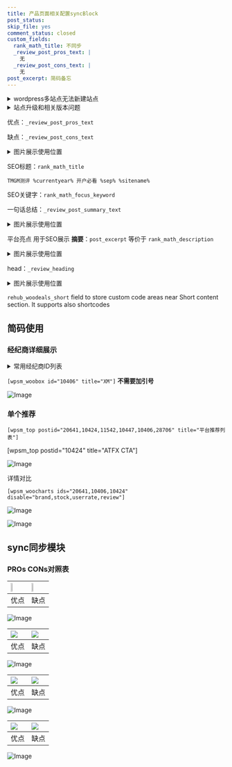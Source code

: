 ```yaml
---
title: 产品页面相关配置syncBlock
post_status: 
skip_file: yes
comment_status: closed
custom_fields:
  rank_math_title: 不同步
  _review_post_pros_text: |
    无
  _review_post_cons_text: |
    无
post_excerpt: 简码备忘
---
```

<details><summary>wordpress多站点无法新建站点</summary>

<li>和报错需要清理cookies一样的原因</li>
<li>wp-config.php里面<code>define( 'SUBDOMAIN_INSTALL', false );//子域名安装</code></li>
<li>新建子站点是用<code>define( 'SUBDOMAIN_INSTALL', true);//子域名安装</code> 完成以后，改成<code>false</code></li>
</details>

<details><summary>站点升级和相关版本问题</summary>

<p>wordpress：5.9.9
woocommerce：7.5.1
出现问题的地方：主题选项里面>><strong>Product layout >>compact style</strong></p>
<p>如何出现没有用过的字段 导致无法保存。先导出配置 然后进行修改，后面再次恢复即可。</p>
<p>出现部分字段无法显示时，需要返回默认布局后，对产品进行保存就好了。</p>
<p></p>
</details>

优点：`_review_post_pros_text`

缺点：`_review_post_cons_text`

<details><summary>图片展示使用位置</summary>

<img src="https://prod-files-secure.s3.us-west-2.amazonaws.com/39ed1227-6d7d-4570-be36-9ccd4a2c4241/f51d3d83-55d4-4bdf-9604-f37ec77ab556/Untitled.png?X-Amz-Algorithm=AWS4-HMAC-SHA256&X-Amz-Content-Sha256=UNSIGNED-PAYLOAD&X-Amz-Credential=ASIAZI2LB4665SVXF4GE%2F20250928%2Fus-west-2%2Fs3%2Faws4_request&X-Amz-Date=20250928T225516Z&X-Amz-Expires=3600&X-Amz-Security-Token=IQoJb3JpZ2luX2VjED4aCXVzLXdlc3QtMiJGMEQCIAGkzND6t2cGc6s0TJ5RnzZTD7taB0CVnM3qqWcoGzntAiA9RPiHgYLgL%2FoNmJN%2BvsJ%2Ba9Iaaj%2FA%2Bh%2BT7oI0x1Kd7CqIBAjH%2F%2F%2F%2F%2F%2F%2F%2F%2F%2F8BEAAaDDYzNzQyMzE4MzgwNSIMFFG4WfL2xbDUl1HPKtwDBuy3kcEyyUk1oJna5NI8AXj8xccEbef9ifPfzuLgJuVxnOLTCUzgbmSI8TF%2FGKWX1WZYwNUYzLIkwK%2Bgsht%2FZH3uSl1Xq20I83Woh6N73gzO9bnNPzRcsD5BEZAUN1iVyBCu%2Bc%2B8fLFk2XvbG3CiPSQhY9Du3pzBD4HKz8d4q2%2Bl%2BWOZRSF1tKXrW02yNWa7P4wntPxhPCi7lU%2BcVoiWqpDqHSGI9w%2BrzeEPEvDtj67H0C3qyiEUUbcdZEQvj%2FLuBvzuUN8wg%2FBwt1j8GZ%2FJsgwzKV3fWw4rRwICzVDidr%2FDKRy2oaHhuL17TucvgcPOGTzZa7wXpx92ZdWQiYDZWD2wbYL6mLz2KpeYRFPjk673U030yYxs1JC4GQGpXUAslUAte398MPprlrWElwm328u%2By7Qvy1ZUYPMm8bzv38lWG%2FaEyz1btNfLuLe7ExZiVILz8THj%2B7Ms%2BfK01uRjw8hM485zV9D6Q%2BTV%2FthWRvnAT8%2BGOHyHqcrybhNP58M%2BHIo0XOAPJ7CqJPmp%2BN9LSiKr4iWMOkOdj6QG8T%2BxAMjBT%2BfZqVAAUOTep%2BugpCVkwhaeqdNAL6b%2FzpktVOGS%2FyoAYzakjpplpTjk9cEUhSBoD7Cs5Ty6EFp90pkw4NrmxgY6pgEc4HZr8CE82orNWDrmZCN0LvJk4ZKocE69e62N7iGldX%2Fy1o%2B8DZd6FW9T7DhUOp6fttufACvI0opCQehzgy3OumXMx3wvSRf%2BNhWf2gvJwGS%2FlbJ%2FbVpcQCDt7jQS%2FaTTZz1JlGvfRCs9Wh3N9lWEUcV6sZijWA3t2OFHxO6oRsG5ix9tFU0%2FUPu%2B49HmdgyMYlk5%2BKsZureUc9YKutRVKbGKM2W4&X-Amz-Signature=a9ca4dad56228297665ba284354e93b06d639cf9ae186ee6b5b2eb6f8b2f0506&X-Amz-SignedHeaders=host&x-amz-checksum-mode=ENABLED&x-id=GetObject" alt="Image">
</details>

SEO标题：`rank_math_title`

`TMGM测评 %currentyear% 开户必看 %sep% %sitename%`

SEO关键字：`rank_math_focus_keyword`

一句话总结：`_review_post_summary_text`

<details><summary>图片展示使用位置</summary>

<img src="https://prod-files-secure.s3.us-west-2.amazonaws.com/39ed1227-6d7d-4570-be36-9ccd4a2c4241/4b96a922-296c-4f4e-8630-d1c870cbce01/Untitled.png?X-Amz-Algorithm=AWS4-HMAC-SHA256&X-Amz-Content-Sha256=UNSIGNED-PAYLOAD&X-Amz-Credential=ASIAZI2LB4667RJKC3HN%2F20250928%2Fus-west-2%2Fs3%2Faws4_request&X-Amz-Date=20250928T225516Z&X-Amz-Expires=3600&X-Amz-Security-Token=IQoJb3JpZ2luX2VjED4aCXVzLXdlc3QtMiJIMEYCIQCZuiK3Phr86ojDqAE6UjMtB1YBh860Fm%2BFz3mYgaI5NgIhAIB3pDkE%2Fm%2BqKt1dnvVYHfxVlwX6u7fDmlL5PSCvV7ipKogECMf%2F%2F%2F%2F%2F%2F%2F%2F%2F%2FwEQABoMNjM3NDIzMTgzODA1Igwz530Hfwi4%2FK7jT5Iq3AP4DracPtk%2BTWzsXRmHm4DjAy1rS7%2BLjtbIfdNbpG1YZgcgnoQx%2BTrEv2qwG9nA%2FgYk6Zs8vWHn9CY7MuOoA9AcJxIwoTVCF2ODT%2B4nwMm5gqrowIqA2fzrYysMWrMscZPVKpgGlJWgd9YB7buaTt%2FKEWjT61AOv1CHZHEvWIyIc6qy0DjzMNBvxrSAm5F3DDeEpOP5cuVK7wrxNu4uzN39HQdX3GTw3%2BFf90FCMx7pjTIY9A6Ru5SylTBC%2FD5NSgn0fW5zmUOJi9F%2FU3R4Z6T2dl4LVBBt3P0dYXCECFaLPlPwB%2Ba5aBmzBoLbElL1NEyxnXV4R8W%2Bl43I6FFDKd4vwW92E22niKuyEFz7uaACHdCTblLP5aPEsLiIUV7sQ%2BHLWILjDIm96bfLgBFn7NQzxNcV51wekmlOcUCpVm1Ar8spKIYfptS%2BfxmYiNwrTAV0aQ7MlX6USeC82%2ByHKBA6YZezUGF%2B%2Bi7fkWlQgAta1eSXJBlCxzz3o2DE5n2iu2UPl%2B45%2BG250G9rDPy0F42%2BXlhiR4NMYdvo0OrVqMy39HYPk12xX%2BJfS01GGm%2B1EMxN4VAsQvRv5LK7XrA7nuRqqPpGJUyg8Cct9YJ2dWEG3S2Xv2hhvy2sOeN0zjD72ubGBjqkATtgUYmUpbqZ%2FQA8D654WxQy5wu22GLBLr8V5ZImj%2BInsTitwzncsMwlruGM%2BC2Ro8T0xWnvIU7tMRpUY3Yb5Iep3O%2FMcPAAwS5t991HLXISla0rDogeHGZUeXbxCpgpxqxTtkNX292levj1XnFSRNA%2FPgvf%2FGjk8Biug3%2BGXI7tdUyh%2Fbr9knJk%2BcGCRumJPyDN3MkY8l2SFYu5all50B4bfeoY&X-Amz-Signature=40136a37c7fcf121ad6bf927ff5cf16f3306c6a378cfbfeb6750fd8cd1b3e298&X-Amz-SignedHeaders=host&x-amz-checksum-mode=ENABLED&x-id=GetObject" alt="Image">
</details>

平台亮点 用于SEO展示 **摘要**：`post_excerpt`  等价于 `rank_math_description`

<details><summary>图片展示使用位置</summary>

<img src="https://prod-files-secure.s3.us-west-2.amazonaws.com/39ed1227-6d7d-4570-be36-9ccd4a2c4241/1ee11f63-b60a-4dfe-a7a7-d58ff23b5d88/Untitled.png?X-Amz-Algorithm=AWS4-HMAC-SHA256&X-Amz-Content-Sha256=UNSIGNED-PAYLOAD&X-Amz-Credential=ASIAZI2LB466QI5BYE7B%2F20250928%2Fus-west-2%2Fs3%2Faws4_request&X-Amz-Date=20250928T225519Z&X-Amz-Expires=3600&X-Amz-Security-Token=IQoJb3JpZ2luX2VjED4aCXVzLXdlc3QtMiJHMEUCIQCOcOdwntYRrxLnfvn%2FfwMJPWNzIaRQOni0MRp5OXKm1wIgIMF63yPJAmCSpVGDh4VBuiI8sAhMmdib%2FvOYSaZJ%2BR0qiAQIx%2F%2F%2F%2F%2F%2F%2F%2F%2F%2F%2FARAAGgw2Mzc0MjMxODM4MDUiDDJmxa0GcLnVCUzzKyrcAwfacLBbd8gE%2FMsWHucEvgSvm9t%2FndncibMazJqc6ys3houn4hB0DnfPxk0rqsriIhOaT8PYMRGXlRJF6468LwQTe9M9z1hUfA9EIO1tdN%2B288nLJz2UFVMfyCVftmmOhpd9ONhVT%2BK25b4%2FrdXMx2wbrbMu%2BVH45ZrA3Vj5YHs2EiN2%2FTmaZoIwHkHmEcDX77RTghSrT0DaV8s9iQquDcagb%2Fh3r3aMfwfKgr9Z8omIVQQB3unObHi%2FIZlVMfK7MByqgU4AsT1ateylZpkmvFRxHAEqKITIs235S16p5RUhTvbpYf4oqXVuQlt0FrWuPxMN9R%2F4K%2Fv5KOtWOi4pOgaRErOY1OEI4wLWqz09gZ0hYf2cLT5rNFf9GKnXBf3qIflYdaCirpHWwqtqa7SfobaX6%2FjfW7jm3tcEnMPR1Ecx8iIGPNHsjYXT75fMbhdkDrkWvvhPIIzyzQxkzQq7UBObeFhyxF4gjXnpZjEIdDk47LmYh00qttaRZw77rXZNNlqXjaFVl2hC0%2BlDN8RNYOr8k0pbJfnutTX5jNZKiy69RfKqnxHvVZEgxx%2BtmkJB%2BA2ggE329yzHBmTMvaZFW0dHeJGZ0Q88JOpWw%2F7pqZH%2BSaHrjol7S02JPw1TMLTa5sYGOqUBCnpR%2BWYPkUb9hAFWMK8Viil7%2FMYFKcU1O%2FJcsUvB9GeiydPNZrFFdTWT8R%2FHmLV3vJtO5hya%2FR6Sp5fay2YbhmcikJKbuFzBPKYSNv%2FRB4caWQDrRe49cVxtMNRf3dlceooiZbi%2F4HbW2IMAo8rApc9q6yFwZkJSBET%2FDonK2CTYbkZAayIxmw%2B9LcrDM95ZghAKCMJrm2RKV4RpsCzQy61bpCj5&X-Amz-Signature=24bab4869e8e77f7c5bd3a78354a515a7e02d354887a27404bdf4c961db62871&X-Amz-SignedHeaders=host&x-amz-checksum-mode=ENABLED&x-id=GetObject" alt="Image">
<img src="https://prod-files-secure.s3.us-west-2.amazonaws.com/39ed1227-6d7d-4570-be36-9ccd4a2c4241/ad4118b5-78d8-4fbe-801e-3b29b5d99c01/Untitled.png?X-Amz-Algorithm=AWS4-HMAC-SHA256&X-Amz-Content-Sha256=UNSIGNED-PAYLOAD&X-Amz-Credential=ASIAZI2LB466QI5BYE7B%2F20250928%2Fus-west-2%2Fs3%2Faws4_request&X-Amz-Date=20250928T225519Z&X-Amz-Expires=3600&X-Amz-Security-Token=IQoJb3JpZ2luX2VjED4aCXVzLXdlc3QtMiJHMEUCIQCOcOdwntYRrxLnfvn%2FfwMJPWNzIaRQOni0MRp5OXKm1wIgIMF63yPJAmCSpVGDh4VBuiI8sAhMmdib%2FvOYSaZJ%2BR0qiAQIx%2F%2F%2F%2F%2F%2F%2F%2F%2F%2F%2FARAAGgw2Mzc0MjMxODM4MDUiDDJmxa0GcLnVCUzzKyrcAwfacLBbd8gE%2FMsWHucEvgSvm9t%2FndncibMazJqc6ys3houn4hB0DnfPxk0rqsriIhOaT8PYMRGXlRJF6468LwQTe9M9z1hUfA9EIO1tdN%2B288nLJz2UFVMfyCVftmmOhpd9ONhVT%2BK25b4%2FrdXMx2wbrbMu%2BVH45ZrA3Vj5YHs2EiN2%2FTmaZoIwHkHmEcDX77RTghSrT0DaV8s9iQquDcagb%2Fh3r3aMfwfKgr9Z8omIVQQB3unObHi%2FIZlVMfK7MByqgU4AsT1ateylZpkmvFRxHAEqKITIs235S16p5RUhTvbpYf4oqXVuQlt0FrWuPxMN9R%2F4K%2Fv5KOtWOi4pOgaRErOY1OEI4wLWqz09gZ0hYf2cLT5rNFf9GKnXBf3qIflYdaCirpHWwqtqa7SfobaX6%2FjfW7jm3tcEnMPR1Ecx8iIGPNHsjYXT75fMbhdkDrkWvvhPIIzyzQxkzQq7UBObeFhyxF4gjXnpZjEIdDk47LmYh00qttaRZw77rXZNNlqXjaFVl2hC0%2BlDN8RNYOr8k0pbJfnutTX5jNZKiy69RfKqnxHvVZEgxx%2BtmkJB%2BA2ggE329yzHBmTMvaZFW0dHeJGZ0Q88JOpWw%2F7pqZH%2BSaHrjol7S02JPw1TMLTa5sYGOqUBCnpR%2BWYPkUb9hAFWMK8Viil7%2FMYFKcU1O%2FJcsUvB9GeiydPNZrFFdTWT8R%2FHmLV3vJtO5hya%2FR6Sp5fay2YbhmcikJKbuFzBPKYSNv%2FRB4caWQDrRe49cVxtMNRf3dlceooiZbi%2F4HbW2IMAo8rApc9q6yFwZkJSBET%2FDonK2CTYbkZAayIxmw%2B9LcrDM95ZghAKCMJrm2RKV4RpsCzQy61bpCj5&X-Amz-Signature=b65b5f3c45abc0ef45d1cb3fd2be219814e9f20d1f8ff0170308c61a086b76d2&X-Amz-SignedHeaders=host&x-amz-checksum-mode=ENABLED&x-id=GetObject" alt="Image">
<img src="https://prod-files-secure.s3.us-west-2.amazonaws.com/39ed1227-6d7d-4570-be36-9ccd4a2c4241/a38cf7c9-a79c-4b64-9e94-13589fe0758b/Untitled.png?X-Amz-Algorithm=AWS4-HMAC-SHA256&X-Amz-Content-Sha256=UNSIGNED-PAYLOAD&X-Amz-Credential=ASIAZI2LB466QI5BYE7B%2F20250928%2Fus-west-2%2Fs3%2Faws4_request&X-Amz-Date=20250928T225519Z&X-Amz-Expires=3600&X-Amz-Security-Token=IQoJb3JpZ2luX2VjED4aCXVzLXdlc3QtMiJHMEUCIQCOcOdwntYRrxLnfvn%2FfwMJPWNzIaRQOni0MRp5OXKm1wIgIMF63yPJAmCSpVGDh4VBuiI8sAhMmdib%2FvOYSaZJ%2BR0qiAQIx%2F%2F%2F%2F%2F%2F%2F%2F%2F%2F%2FARAAGgw2Mzc0MjMxODM4MDUiDDJmxa0GcLnVCUzzKyrcAwfacLBbd8gE%2FMsWHucEvgSvm9t%2FndncibMazJqc6ys3houn4hB0DnfPxk0rqsriIhOaT8PYMRGXlRJF6468LwQTe9M9z1hUfA9EIO1tdN%2B288nLJz2UFVMfyCVftmmOhpd9ONhVT%2BK25b4%2FrdXMx2wbrbMu%2BVH45ZrA3Vj5YHs2EiN2%2FTmaZoIwHkHmEcDX77RTghSrT0DaV8s9iQquDcagb%2Fh3r3aMfwfKgr9Z8omIVQQB3unObHi%2FIZlVMfK7MByqgU4AsT1ateylZpkmvFRxHAEqKITIs235S16p5RUhTvbpYf4oqXVuQlt0FrWuPxMN9R%2F4K%2Fv5KOtWOi4pOgaRErOY1OEI4wLWqz09gZ0hYf2cLT5rNFf9GKnXBf3qIflYdaCirpHWwqtqa7SfobaX6%2FjfW7jm3tcEnMPR1Ecx8iIGPNHsjYXT75fMbhdkDrkWvvhPIIzyzQxkzQq7UBObeFhyxF4gjXnpZjEIdDk47LmYh00qttaRZw77rXZNNlqXjaFVl2hC0%2BlDN8RNYOr8k0pbJfnutTX5jNZKiy69RfKqnxHvVZEgxx%2BtmkJB%2BA2ggE329yzHBmTMvaZFW0dHeJGZ0Q88JOpWw%2F7pqZH%2BSaHrjol7S02JPw1TMLTa5sYGOqUBCnpR%2BWYPkUb9hAFWMK8Viil7%2FMYFKcU1O%2FJcsUvB9GeiydPNZrFFdTWT8R%2FHmLV3vJtO5hya%2FR6Sp5fay2YbhmcikJKbuFzBPKYSNv%2FRB4caWQDrRe49cVxtMNRf3dlceooiZbi%2F4HbW2IMAo8rApc9q6yFwZkJSBET%2FDonK2CTYbkZAayIxmw%2B9LcrDM95ZghAKCMJrm2RKV4RpsCzQy61bpCj5&X-Amz-Signature=7e3adf5bc0d3a780f1ceae207647881a69b9e21544922922c01dc768f06b3857&X-Amz-SignedHeaders=host&x-amz-checksum-mode=ENABLED&x-id=GetObject" alt="Image">
<img src="https://prod-files-secure.s3.us-west-2.amazonaws.com/39ed1227-6d7d-4570-be36-9ccd4a2c4241/7da6fc1e-d2ac-42ae-8c75-cb5749aa18f6/Untitled.png?X-Amz-Algorithm=AWS4-HMAC-SHA256&X-Amz-Content-Sha256=UNSIGNED-PAYLOAD&X-Amz-Credential=ASIAZI2LB466QI5BYE7B%2F20250928%2Fus-west-2%2Fs3%2Faws4_request&X-Amz-Date=20250928T225519Z&X-Amz-Expires=3600&X-Amz-Security-Token=IQoJb3JpZ2luX2VjED4aCXVzLXdlc3QtMiJHMEUCIQCOcOdwntYRrxLnfvn%2FfwMJPWNzIaRQOni0MRp5OXKm1wIgIMF63yPJAmCSpVGDh4VBuiI8sAhMmdib%2FvOYSaZJ%2BR0qiAQIx%2F%2F%2F%2F%2F%2F%2F%2F%2F%2F%2FARAAGgw2Mzc0MjMxODM4MDUiDDJmxa0GcLnVCUzzKyrcAwfacLBbd8gE%2FMsWHucEvgSvm9t%2FndncibMazJqc6ys3houn4hB0DnfPxk0rqsriIhOaT8PYMRGXlRJF6468LwQTe9M9z1hUfA9EIO1tdN%2B288nLJz2UFVMfyCVftmmOhpd9ONhVT%2BK25b4%2FrdXMx2wbrbMu%2BVH45ZrA3Vj5YHs2EiN2%2FTmaZoIwHkHmEcDX77RTghSrT0DaV8s9iQquDcagb%2Fh3r3aMfwfKgr9Z8omIVQQB3unObHi%2FIZlVMfK7MByqgU4AsT1ateylZpkmvFRxHAEqKITIs235S16p5RUhTvbpYf4oqXVuQlt0FrWuPxMN9R%2F4K%2Fv5KOtWOi4pOgaRErOY1OEI4wLWqz09gZ0hYf2cLT5rNFf9GKnXBf3qIflYdaCirpHWwqtqa7SfobaX6%2FjfW7jm3tcEnMPR1Ecx8iIGPNHsjYXT75fMbhdkDrkWvvhPIIzyzQxkzQq7UBObeFhyxF4gjXnpZjEIdDk47LmYh00qttaRZw77rXZNNlqXjaFVl2hC0%2BlDN8RNYOr8k0pbJfnutTX5jNZKiy69RfKqnxHvVZEgxx%2BtmkJB%2BA2ggE329yzHBmTMvaZFW0dHeJGZ0Q88JOpWw%2F7pqZH%2BSaHrjol7S02JPw1TMLTa5sYGOqUBCnpR%2BWYPkUb9hAFWMK8Viil7%2FMYFKcU1O%2FJcsUvB9GeiydPNZrFFdTWT8R%2FHmLV3vJtO5hya%2FR6Sp5fay2YbhmcikJKbuFzBPKYSNv%2FRB4caWQDrRe49cVxtMNRf3dlceooiZbi%2F4HbW2IMAo8rApc9q6yFwZkJSBET%2FDonK2CTYbkZAayIxmw%2B9LcrDM95ZghAKCMJrm2RKV4RpsCzQy61bpCj5&X-Amz-Signature=098b334a83f5931bc8392c4e858e0e49275886afcf0eb3ce772a53e1d266dec5&X-Amz-SignedHeaders=host&x-amz-checksum-mode=ENABLED&x-id=GetObject" alt="Image">
<img src="https://prod-files-secure.s3.us-west-2.amazonaws.com/39ed1227-6d7d-4570-be36-9ccd4a2c4241/7e97f40a-eaee-47f5-b2f9-475f96808fa7/Untitled.png?X-Amz-Algorithm=AWS4-HMAC-SHA256&X-Amz-Content-Sha256=UNSIGNED-PAYLOAD&X-Amz-Credential=ASIAZI2LB466QI5BYE7B%2F20250928%2Fus-west-2%2Fs3%2Faws4_request&X-Amz-Date=20250928T225519Z&X-Amz-Expires=3600&X-Amz-Security-Token=IQoJb3JpZ2luX2VjED4aCXVzLXdlc3QtMiJHMEUCIQCOcOdwntYRrxLnfvn%2FfwMJPWNzIaRQOni0MRp5OXKm1wIgIMF63yPJAmCSpVGDh4VBuiI8sAhMmdib%2FvOYSaZJ%2BR0qiAQIx%2F%2F%2F%2F%2F%2F%2F%2F%2F%2F%2FARAAGgw2Mzc0MjMxODM4MDUiDDJmxa0GcLnVCUzzKyrcAwfacLBbd8gE%2FMsWHucEvgSvm9t%2FndncibMazJqc6ys3houn4hB0DnfPxk0rqsriIhOaT8PYMRGXlRJF6468LwQTe9M9z1hUfA9EIO1tdN%2B288nLJz2UFVMfyCVftmmOhpd9ONhVT%2BK25b4%2FrdXMx2wbrbMu%2BVH45ZrA3Vj5YHs2EiN2%2FTmaZoIwHkHmEcDX77RTghSrT0DaV8s9iQquDcagb%2Fh3r3aMfwfKgr9Z8omIVQQB3unObHi%2FIZlVMfK7MByqgU4AsT1ateylZpkmvFRxHAEqKITIs235S16p5RUhTvbpYf4oqXVuQlt0FrWuPxMN9R%2F4K%2Fv5KOtWOi4pOgaRErOY1OEI4wLWqz09gZ0hYf2cLT5rNFf9GKnXBf3qIflYdaCirpHWwqtqa7SfobaX6%2FjfW7jm3tcEnMPR1Ecx8iIGPNHsjYXT75fMbhdkDrkWvvhPIIzyzQxkzQq7UBObeFhyxF4gjXnpZjEIdDk47LmYh00qttaRZw77rXZNNlqXjaFVl2hC0%2BlDN8RNYOr8k0pbJfnutTX5jNZKiy69RfKqnxHvVZEgxx%2BtmkJB%2BA2ggE329yzHBmTMvaZFW0dHeJGZ0Q88JOpWw%2F7pqZH%2BSaHrjol7S02JPw1TMLTa5sYGOqUBCnpR%2BWYPkUb9hAFWMK8Viil7%2FMYFKcU1O%2FJcsUvB9GeiydPNZrFFdTWT8R%2FHmLV3vJtO5hya%2FR6Sp5fay2YbhmcikJKbuFzBPKYSNv%2FRB4caWQDrRe49cVxtMNRf3dlceooiZbi%2F4HbW2IMAo8rApc9q6yFwZkJSBET%2FDonK2CTYbkZAayIxmw%2B9LcrDM95ZghAKCMJrm2RKV4RpsCzQy61bpCj5&X-Amz-Signature=6626721b8a1060b8fa311c555aff6c79b7a1e7b64364f9e689915a0ff35ba514&X-Amz-SignedHeaders=host&x-amz-checksum-mode=ENABLED&x-id=GetObject" alt="Image">
</details>

head：`_review_heading`

<details><summary>图片展示使用位置</summary>

<img src="https://prod-files-secure.s3.us-west-2.amazonaws.com/39ed1227-6d7d-4570-be36-9ccd4a2c4241/3a4650ad-9887-415c-889a-edd51fa54f27/Untitled.png?X-Amz-Algorithm=AWS4-HMAC-SHA256&X-Amz-Content-Sha256=UNSIGNED-PAYLOAD&X-Amz-Credential=ASIAZI2LB466VSXVR5BM%2F20250928%2Fus-west-2%2Fs3%2Faws4_request&X-Amz-Date=20250928T225519Z&X-Amz-Expires=3600&X-Amz-Security-Token=IQoJb3JpZ2luX2VjED4aCXVzLXdlc3QtMiJGMEQCIFrr5CNFxa2BX2QoBSpfYEbI8ZwAbh24%2By9AsYCeX3lPAiBU2ahxd%2F4PFQKttGftTX2%2F%2BjcsAs96gkeNuJnwpemf4SqIBAjH%2F%2F%2F%2F%2F%2F%2F%2F%2F%2F8BEAAaDDYzNzQyMzE4MzgwNSIMv7eFzUytnyXXbonxKtwD7CmlqeftMPlkhcn2CVeHEJNNzT6BlVi0p0juAL2GHqIptgX%2FirUvIozzhx1a9Q77IenU%2FW7aOdvmfoVsFb7WO8EF6P0RP5hV%2Bly%2FnxE0PPPKNv83SDtoYWqAk5cv1%2FEuUOJDNuijNwgZng4%2BjljRG9XmymtWHAZS4qQfoX1nx1JEiwlwp0XZY31CqFav1HHpxBUIyT36BCBz4PbzFtMb0RBN4xGVWeXxpUqj2gVQAbIvsz9oTIt6ych%2BnFjeElt2wyh2XIvjUL5IjkI75cXsPI2w97U7proL1eq1umKxceeMmvP7OsQXiYfql3eMTlWci9Az1DuYm0LwxAAiDOjympcVUf9c1t4nrU1p8QwNqh5Pi4Yyt29%2Fn4QM5hjF%2BA58t3nToOvL4Pd%2BdDNDFJbXWtaPXwvv584FUQTnj98x36frXWp1fsYtGpQpPPIOXHYica3okIgAvFrm07NTI4YcVMHfvkB5QgpKtd9hDvZwbqebbHyTCSZcgdXFiRsFMMHf8UTSEDbshDZF%2Bf0BsJJnvI8K7wqbqWm6Ep00vYekK3%2BL%2FFFbPDO7tHafrZ4RNuCEPV1K7xVQnnHwcB9knNCQwV9AQlIq0I3lO3UbX%2BE%2FRcgl3JS2rCsHFYI6SVAw6drmxgY6pgG7kn6h4YcmM7DAKh2FqG8zrCX4LEWDTXuS%2BsBHwZa6GzXF5ugaHBac2mV67CX87hd95oNjL8EnCAgby%2FJBulTO4oHEnIUOF7ALChR9L1%2BwIsl5FhY%2F9p9BStAxICvuqgG9GLiv7mOTzswO9jk3iiGOrbe82EqY5ILQ5u%2FxWjhJevZ54gfI9Kd0qvulFycT2pQmfwBXGAnVFlXh9ZBkk6LOTRNTcF1w&X-Amz-Signature=3c00abaa8144e5cd0d781da97a0271a60f63dc377439ca118af1a73a26cea4fc&X-Amz-SignedHeaders=host&x-amz-checksum-mode=ENABLED&x-id=GetObject" alt="Image">
</details>

`rehub_woodeals_short`	field to store custom code areas near Short content section. It supports also shortcodes



## 简码使用

### 经纪商详细展示

<details><summary>常用经纪商ID列表</summary>

<pre><code class="php">嘉盛 ===> 20641  [wpsm_woobox id="20641" title="嘉盛"]
易信easymarkets ===> 11542  [wpsm_woobox id="11542" title="易信easymarkets"]
ATFX外汇 ===> 10424  [wpsm_woobox id="10424" title="ATFX"]
XM ===> 10406  [wpsm_woobox id="10406" title="XM"]
TMGM ===> 29622  [wpsm_woobox id="29622" title="TMGM"]
HYCM ===> 10447  [wpsm_woobox id="10447" title="HYCM"]
fpmarkets澳福外汇 ===> 20639  [wpsm_woobox id="20639" title="fpmarkets澳福外汇"]</code></pre>
</details>

`[wpsm_woobox id="10406" title="XM"]` **不需要加引号**

![Image](https://prod-files-secure.s3.us-west-2.amazonaws.com/39ed1227-6d7d-4570-be36-9ccd4a2c4241/4f898f9d-0fa7-4e43-acd3-ac6bc7be575a/Untitled.png?X-Amz-Algorithm=AWS4-HMAC-SHA256&X-Amz-Content-Sha256=UNSIGNED-PAYLOAD&X-Amz-Credential=ASIAZI2LB466Z4UKMVD5%2F20250928%2Fus-west-2%2Fs3%2Faws4_request&X-Amz-Date=20250928T225515Z&X-Amz-Expires=3600&X-Amz-Security-Token=IQoJb3JpZ2luX2VjED4aCXVzLXdlc3QtMiJGMEQCIGFoSFBFnoTTBM4QDXYrabaQJgeIFwFyTdYHEj322I62AiBiaFkXwQxaLC1NWv%2Fl%2FB1tI6omznpxc%2BgZ47zped16ryqIBAjH%2F%2F%2F%2F%2F%2F%2F%2F%2F%2F8BEAAaDDYzNzQyMzE4MzgwNSIMt%2FmRtnc72ki%2FmJtkKtwDDBOEklGg%2FDf%2BHo17GZ0befOQBde1NeenAnMGhcKB0pm0JSZIrg4DacHweAykdghGr7AEnh4LtTvf%2B%2Fgn3FjvcMgZLKnMgMdkjC%2BQbKFjJ6UhmhxC4yCIM0Gdy5VRKT7WDtEYoy6YZ4160uYCewe5Srx7edc26brwYDDDCDcCIQ%2FdLq9kkiel6wfgluw9bUDryLDu6d7VZxm6kS5EHNAv15oBBqsJENhqBLMvUbM2YF8oB7pIw%2FKPz2ODX%2F%2FMTBZmtQfz7eWzhZQDhNrQakHkpR5ApWeFHFt3MrcmqbiIIQNlo5mApIUVNzOM%2FyXu4TVF%2BYAcdT2jDu2UJTrvppymnXpiNZUD03tcChXVenZcfuD84Y1nMlkmq4gWknQaug4Q%2FLDFHK0YpaifoajxK%2BiEPBAHDwZKoYN7FJhs3NB92C%2BsXStCcI7K0cQz1cUwjq%2F6%2FcFcpeHe9mAXCffF41thtIEV19O7zL2i4O4stacrVR%2Fjlm%2F9zDzZIinG2ECPlFEWoAl%2B1eAKKSg2UDRBgvwp%2FSmJbeJPqyjyHEWarVYptLSzbg3rNDEqqpdCOJx24AWmwE7z8M8fg9%2Bwb0Ubfc96JNaNJsj8Ord3zsClpXXV4HsBnSUDVvzzjltMxUwwgNvmxgY6pgEIsUUbkOMpFezJnJdOXbdZMWM2JYTglK4H%2BOhVKBGyUPY2npgj8lhzJgPNuO2krqg5COfUVuv8gND8wx1vzWa2YZMQHfwlXmaKHyBcEfdAushJeoy4rPYwF%2BQhQPfowSLQ%2Fs0aygjVihQSIkFiRsDtExRS4iAz9D9qZ34mPsHvMVgkyH%2BDg8R7StZ0evgmGC09XPMB%2B4%2BZ%2Fm2x%2F8Y4jKd61%2BqwSFeZ&X-Amz-Signature=9f350a831b0351a21b0d3a9900b6e2fc7f2ff22d880354e96d5d6627c822c2a3&X-Amz-SignedHeaders=host&x-amz-checksum-mode=ENABLED&x-id=GetObject)

### 单个推荐
`[wpsm_top postid="20641,10424,11542,10447,10406,28706" title="平台推荐列表"]`

[wpsm_top postid="10424" title="ATFX CTA"]

![Image](https://prod-files-secure.s3.us-west-2.amazonaws.com/39ed1227-6d7d-4570-be36-9ccd4a2c4241/5ac620dc-51a8-48b6-b55d-91f47299193c/Untitled.png?X-Amz-Algorithm=AWS4-HMAC-SHA256&X-Amz-Content-Sha256=UNSIGNED-PAYLOAD&X-Amz-Credential=ASIAZI2LB466Z4UKMVD5%2F20250928%2Fus-west-2%2Fs3%2Faws4_request&X-Amz-Date=20250928T225515Z&X-Amz-Expires=3600&X-Amz-Security-Token=IQoJb3JpZ2luX2VjED4aCXVzLXdlc3QtMiJGMEQCIGFoSFBFnoTTBM4QDXYrabaQJgeIFwFyTdYHEj322I62AiBiaFkXwQxaLC1NWv%2Fl%2FB1tI6omznpxc%2BgZ47zped16ryqIBAjH%2F%2F%2F%2F%2F%2F%2F%2F%2F%2F8BEAAaDDYzNzQyMzE4MzgwNSIMt%2FmRtnc72ki%2FmJtkKtwDDBOEklGg%2FDf%2BHo17GZ0befOQBde1NeenAnMGhcKB0pm0JSZIrg4DacHweAykdghGr7AEnh4LtTvf%2B%2Fgn3FjvcMgZLKnMgMdkjC%2BQbKFjJ6UhmhxC4yCIM0Gdy5VRKT7WDtEYoy6YZ4160uYCewe5Srx7edc26brwYDDDCDcCIQ%2FdLq9kkiel6wfgluw9bUDryLDu6d7VZxm6kS5EHNAv15oBBqsJENhqBLMvUbM2YF8oB7pIw%2FKPz2ODX%2F%2FMTBZmtQfz7eWzhZQDhNrQakHkpR5ApWeFHFt3MrcmqbiIIQNlo5mApIUVNzOM%2FyXu4TVF%2BYAcdT2jDu2UJTrvppymnXpiNZUD03tcChXVenZcfuD84Y1nMlkmq4gWknQaug4Q%2FLDFHK0YpaifoajxK%2BiEPBAHDwZKoYN7FJhs3NB92C%2BsXStCcI7K0cQz1cUwjq%2F6%2FcFcpeHe9mAXCffF41thtIEV19O7zL2i4O4stacrVR%2Fjlm%2F9zDzZIinG2ECPlFEWoAl%2B1eAKKSg2UDRBgvwp%2FSmJbeJPqyjyHEWarVYptLSzbg3rNDEqqpdCOJx24AWmwE7z8M8fg9%2Bwb0Ubfc96JNaNJsj8Ord3zsClpXXV4HsBnSUDVvzzjltMxUwwgNvmxgY6pgEIsUUbkOMpFezJnJdOXbdZMWM2JYTglK4H%2BOhVKBGyUPY2npgj8lhzJgPNuO2krqg5COfUVuv8gND8wx1vzWa2YZMQHfwlXmaKHyBcEfdAushJeoy4rPYwF%2BQhQPfowSLQ%2Fs0aygjVihQSIkFiRsDtExRS4iAz9D9qZ34mPsHvMVgkyH%2BDg8R7StZ0evgmGC09XPMB%2B4%2BZ%2Fm2x%2F8Y4jKd61%2BqwSFeZ&X-Amz-Signature=805539528d8ae6e97d80e8f1578594ae460f5feda26ae02e837277ba2e3cca7a&X-Amz-SignedHeaders=host&x-amz-checksum-mode=ENABLED&x-id=GetObject)

详情对比

`[wpsm_woocharts ids="20641,10406,10424" disable="brand,stock,userrate,review"]`

![Image](https://prod-files-secure.s3.us-west-2.amazonaws.com/39ed1227-6d7d-4570-be36-9ccd4a2c4241/bf3ba45f-b9f3-4295-8aef-b4a495fd25f4/Untitled.png?X-Amz-Algorithm=AWS4-HMAC-SHA256&X-Amz-Content-Sha256=UNSIGNED-PAYLOAD&X-Amz-Credential=ASIAZI2LB466Z4UKMVD5%2F20250928%2Fus-west-2%2Fs3%2Faws4_request&X-Amz-Date=20250928T225515Z&X-Amz-Expires=3600&X-Amz-Security-Token=IQoJb3JpZ2luX2VjED4aCXVzLXdlc3QtMiJGMEQCIGFoSFBFnoTTBM4QDXYrabaQJgeIFwFyTdYHEj322I62AiBiaFkXwQxaLC1NWv%2Fl%2FB1tI6omznpxc%2BgZ47zped16ryqIBAjH%2F%2F%2F%2F%2F%2F%2F%2F%2F%2F8BEAAaDDYzNzQyMzE4MzgwNSIMt%2FmRtnc72ki%2FmJtkKtwDDBOEklGg%2FDf%2BHo17GZ0befOQBde1NeenAnMGhcKB0pm0JSZIrg4DacHweAykdghGr7AEnh4LtTvf%2B%2Fgn3FjvcMgZLKnMgMdkjC%2BQbKFjJ6UhmhxC4yCIM0Gdy5VRKT7WDtEYoy6YZ4160uYCewe5Srx7edc26brwYDDDCDcCIQ%2FdLq9kkiel6wfgluw9bUDryLDu6d7VZxm6kS5EHNAv15oBBqsJENhqBLMvUbM2YF8oB7pIw%2FKPz2ODX%2F%2FMTBZmtQfz7eWzhZQDhNrQakHkpR5ApWeFHFt3MrcmqbiIIQNlo5mApIUVNzOM%2FyXu4TVF%2BYAcdT2jDu2UJTrvppymnXpiNZUD03tcChXVenZcfuD84Y1nMlkmq4gWknQaug4Q%2FLDFHK0YpaifoajxK%2BiEPBAHDwZKoYN7FJhs3NB92C%2BsXStCcI7K0cQz1cUwjq%2F6%2FcFcpeHe9mAXCffF41thtIEV19O7zL2i4O4stacrVR%2Fjlm%2F9zDzZIinG2ECPlFEWoAl%2B1eAKKSg2UDRBgvwp%2FSmJbeJPqyjyHEWarVYptLSzbg3rNDEqqpdCOJx24AWmwE7z8M8fg9%2Bwb0Ubfc96JNaNJsj8Ord3zsClpXXV4HsBnSUDVvzzjltMxUwwgNvmxgY6pgEIsUUbkOMpFezJnJdOXbdZMWM2JYTglK4H%2BOhVKBGyUPY2npgj8lhzJgPNuO2krqg5COfUVuv8gND8wx1vzWa2YZMQHfwlXmaKHyBcEfdAushJeoy4rPYwF%2BQhQPfowSLQ%2Fs0aygjVihQSIkFiRsDtExRS4iAz9D9qZ34mPsHvMVgkyH%2BDg8R7StZ0evgmGC09XPMB%2B4%2BZ%2Fm2x%2F8Y4jKd61%2BqwSFeZ&X-Amz-Signature=6be3a1f4251f72b3243d4478c8dbfbe62017b11e74e681dbe30bf07693d34f5f&X-Amz-SignedHeaders=host&x-amz-checksum-mode=ENABLED&x-id=GetObject)

![Image](https://prod-files-secure.s3.us-west-2.amazonaws.com/39ed1227-6d7d-4570-be36-9ccd4a2c4241/30bc56ef-f383-4b48-9768-2ebc9e436ec0/Untitled.png?X-Amz-Algorithm=AWS4-HMAC-SHA256&X-Amz-Content-Sha256=UNSIGNED-PAYLOAD&X-Amz-Credential=ASIAZI2LB466Z4UKMVD5%2F20250928%2Fus-west-2%2Fs3%2Faws4_request&X-Amz-Date=20250928T225515Z&X-Amz-Expires=3600&X-Amz-Security-Token=IQoJb3JpZ2luX2VjED4aCXVzLXdlc3QtMiJGMEQCIGFoSFBFnoTTBM4QDXYrabaQJgeIFwFyTdYHEj322I62AiBiaFkXwQxaLC1NWv%2Fl%2FB1tI6omznpxc%2BgZ47zped16ryqIBAjH%2F%2F%2F%2F%2F%2F%2F%2F%2F%2F8BEAAaDDYzNzQyMzE4MzgwNSIMt%2FmRtnc72ki%2FmJtkKtwDDBOEklGg%2FDf%2BHo17GZ0befOQBde1NeenAnMGhcKB0pm0JSZIrg4DacHweAykdghGr7AEnh4LtTvf%2B%2Fgn3FjvcMgZLKnMgMdkjC%2BQbKFjJ6UhmhxC4yCIM0Gdy5VRKT7WDtEYoy6YZ4160uYCewe5Srx7edc26brwYDDDCDcCIQ%2FdLq9kkiel6wfgluw9bUDryLDu6d7VZxm6kS5EHNAv15oBBqsJENhqBLMvUbM2YF8oB7pIw%2FKPz2ODX%2F%2FMTBZmtQfz7eWzhZQDhNrQakHkpR5ApWeFHFt3MrcmqbiIIQNlo5mApIUVNzOM%2FyXu4TVF%2BYAcdT2jDu2UJTrvppymnXpiNZUD03tcChXVenZcfuD84Y1nMlkmq4gWknQaug4Q%2FLDFHK0YpaifoajxK%2BiEPBAHDwZKoYN7FJhs3NB92C%2BsXStCcI7K0cQz1cUwjq%2F6%2FcFcpeHe9mAXCffF41thtIEV19O7zL2i4O4stacrVR%2Fjlm%2F9zDzZIinG2ECPlFEWoAl%2B1eAKKSg2UDRBgvwp%2FSmJbeJPqyjyHEWarVYptLSzbg3rNDEqqpdCOJx24AWmwE7z8M8fg9%2Bwb0Ubfc96JNaNJsj8Ord3zsClpXXV4HsBnSUDVvzzjltMxUwwgNvmxgY6pgEIsUUbkOMpFezJnJdOXbdZMWM2JYTglK4H%2BOhVKBGyUPY2npgj8lhzJgPNuO2krqg5COfUVuv8gND8wx1vzWa2YZMQHfwlXmaKHyBcEfdAushJeoy4rPYwF%2BQhQPfowSLQ%2Fs0aygjVihQSIkFiRsDtExRS4iAz9D9qZ34mPsHvMVgkyH%2BDg8R7StZ0evgmGC09XPMB%2B4%2BZ%2Fm2x%2F8Y4jKd61%2BqwSFeZ&X-Amz-Signature=76d9f5e8c49f6bd5e96950b21f9352af154f91a5fb50b764441fe05e42be5a36&X-Amz-SignedHeaders=host&x-amz-checksum-mode=ENABLED&x-id=GetObject)

## sync同步模块

### PROs CONs对照表

| <img src="https://cdn.ifttt.fun/gh/jarlin8/OSS@main/icons/customize/pros.svg" height="auto" width="37.3%"> | <img src="https://cdn.ifttt.fun/gh/jarlin8/OSS@main/icons/customize/cons.svg" height="auto" width="28.8%"> |
| :--- | :--- |
| 优点 | 缺点 |

![Image](https://prod-files-secure.s3.us-west-2.amazonaws.com/39ed1227-6d7d-4570-be36-9ccd4a2c4241/8742b755-dfb5-4004-9a5f-d6e561664bd8/Untitled.png?X-Amz-Algorithm=AWS4-HMAC-SHA256&X-Amz-Content-Sha256=UNSIGNED-PAYLOAD&X-Amz-Credential=ASIAZI2LB466Z4UKMVD5%2F20250928%2Fus-west-2%2Fs3%2Faws4_request&X-Amz-Date=20250928T225515Z&X-Amz-Expires=3600&X-Amz-Security-Token=IQoJb3JpZ2luX2VjED4aCXVzLXdlc3QtMiJGMEQCIGFoSFBFnoTTBM4QDXYrabaQJgeIFwFyTdYHEj322I62AiBiaFkXwQxaLC1NWv%2Fl%2FB1tI6omznpxc%2BgZ47zped16ryqIBAjH%2F%2F%2F%2F%2F%2F%2F%2F%2F%2F8BEAAaDDYzNzQyMzE4MzgwNSIMt%2FmRtnc72ki%2FmJtkKtwDDBOEklGg%2FDf%2BHo17GZ0befOQBde1NeenAnMGhcKB0pm0JSZIrg4DacHweAykdghGr7AEnh4LtTvf%2B%2Fgn3FjvcMgZLKnMgMdkjC%2BQbKFjJ6UhmhxC4yCIM0Gdy5VRKT7WDtEYoy6YZ4160uYCewe5Srx7edc26brwYDDDCDcCIQ%2FdLq9kkiel6wfgluw9bUDryLDu6d7VZxm6kS5EHNAv15oBBqsJENhqBLMvUbM2YF8oB7pIw%2FKPz2ODX%2F%2FMTBZmtQfz7eWzhZQDhNrQakHkpR5ApWeFHFt3MrcmqbiIIQNlo5mApIUVNzOM%2FyXu4TVF%2BYAcdT2jDu2UJTrvppymnXpiNZUD03tcChXVenZcfuD84Y1nMlkmq4gWknQaug4Q%2FLDFHK0YpaifoajxK%2BiEPBAHDwZKoYN7FJhs3NB92C%2BsXStCcI7K0cQz1cUwjq%2F6%2FcFcpeHe9mAXCffF41thtIEV19O7zL2i4O4stacrVR%2Fjlm%2F9zDzZIinG2ECPlFEWoAl%2B1eAKKSg2UDRBgvwp%2FSmJbeJPqyjyHEWarVYptLSzbg3rNDEqqpdCOJx24AWmwE7z8M8fg9%2Bwb0Ubfc96JNaNJsj8Ord3zsClpXXV4HsBnSUDVvzzjltMxUwwgNvmxgY6pgEIsUUbkOMpFezJnJdOXbdZMWM2JYTglK4H%2BOhVKBGyUPY2npgj8lhzJgPNuO2krqg5COfUVuv8gND8wx1vzWa2YZMQHfwlXmaKHyBcEfdAushJeoy4rPYwF%2BQhQPfowSLQ%2Fs0aygjVihQSIkFiRsDtExRS4iAz9D9qZ34mPsHvMVgkyH%2BDg8R7StZ0evgmGC09XPMB%2B4%2BZ%2Fm2x%2F8Y4jKd61%2BqwSFeZ&X-Amz-Signature=389ab7a18169a73c21cd49d0c45a264081e123a6e57bd16b7c25efce0c78cdab&X-Amz-SignedHeaders=host&x-amz-checksum-mode=ENABLED&x-id=GetObject)

| <img src="https://cdn.ifttt.fun/gh/jarlin8/OSS@main/icons/customize/pros1.svg" height="auto"> | <img src="https://cdn.ifttt.fun/gh/jarlin8/OSS@main/icons/customize/cons1.svg" height="auto"> |
| :--- | :--- |
| 优点 | 缺点 |

![Image](https://prod-files-secure.s3.us-west-2.amazonaws.com/39ed1227-6d7d-4570-be36-9ccd4a2c4241/806358f8-c9c4-4e17-bb35-c6c76a5397a5/Untitled.png?X-Amz-Algorithm=AWS4-HMAC-SHA256&X-Amz-Content-Sha256=UNSIGNED-PAYLOAD&X-Amz-Credential=ASIAZI2LB466Z4UKMVD5%2F20250928%2Fus-west-2%2Fs3%2Faws4_request&X-Amz-Date=20250928T225515Z&X-Amz-Expires=3600&X-Amz-Security-Token=IQoJb3JpZ2luX2VjED4aCXVzLXdlc3QtMiJGMEQCIGFoSFBFnoTTBM4QDXYrabaQJgeIFwFyTdYHEj322I62AiBiaFkXwQxaLC1NWv%2Fl%2FB1tI6omznpxc%2BgZ47zped16ryqIBAjH%2F%2F%2F%2F%2F%2F%2F%2F%2F%2F8BEAAaDDYzNzQyMzE4MzgwNSIMt%2FmRtnc72ki%2FmJtkKtwDDBOEklGg%2FDf%2BHo17GZ0befOQBde1NeenAnMGhcKB0pm0JSZIrg4DacHweAykdghGr7AEnh4LtTvf%2B%2Fgn3FjvcMgZLKnMgMdkjC%2BQbKFjJ6UhmhxC4yCIM0Gdy5VRKT7WDtEYoy6YZ4160uYCewe5Srx7edc26brwYDDDCDcCIQ%2FdLq9kkiel6wfgluw9bUDryLDu6d7VZxm6kS5EHNAv15oBBqsJENhqBLMvUbM2YF8oB7pIw%2FKPz2ODX%2F%2FMTBZmtQfz7eWzhZQDhNrQakHkpR5ApWeFHFt3MrcmqbiIIQNlo5mApIUVNzOM%2FyXu4TVF%2BYAcdT2jDu2UJTrvppymnXpiNZUD03tcChXVenZcfuD84Y1nMlkmq4gWknQaug4Q%2FLDFHK0YpaifoajxK%2BiEPBAHDwZKoYN7FJhs3NB92C%2BsXStCcI7K0cQz1cUwjq%2F6%2FcFcpeHe9mAXCffF41thtIEV19O7zL2i4O4stacrVR%2Fjlm%2F9zDzZIinG2ECPlFEWoAl%2B1eAKKSg2UDRBgvwp%2FSmJbeJPqyjyHEWarVYptLSzbg3rNDEqqpdCOJx24AWmwE7z8M8fg9%2Bwb0Ubfc96JNaNJsj8Ord3zsClpXXV4HsBnSUDVvzzjltMxUwwgNvmxgY6pgEIsUUbkOMpFezJnJdOXbdZMWM2JYTglK4H%2BOhVKBGyUPY2npgj8lhzJgPNuO2krqg5COfUVuv8gND8wx1vzWa2YZMQHfwlXmaKHyBcEfdAushJeoy4rPYwF%2BQhQPfowSLQ%2Fs0aygjVihQSIkFiRsDtExRS4iAz9D9qZ34mPsHvMVgkyH%2BDg8R7StZ0evgmGC09XPMB%2B4%2BZ%2Fm2x%2F8Y4jKd61%2BqwSFeZ&X-Amz-Signature=69eb91004bd01d2dc859d7fe7b630eafe197d7c01f6f10fceb401abe08f107b7&X-Amz-SignedHeaders=host&x-amz-checksum-mode=ENABLED&x-id=GetObject)

| <img src="https://cdn.ifttt.fun/gh/jarlin8/OSS@main/icons/customize/pros2.svg" height="auto"> | <img src="https://cdn.ifttt.fun/gh/jarlin8/OSS@main/icons/customize/cons2.svg" height="auto"> |
| :--- | :--- |
| 优点 | 缺点 |

![Image](https://prod-files-secure.s3.us-west-2.amazonaws.com/39ed1227-6d7d-4570-be36-9ccd4a2c4241/a9245ec9-70dd-4005-b534-0d54315fc5f3/Untitled.png?X-Amz-Algorithm=AWS4-HMAC-SHA256&X-Amz-Content-Sha256=UNSIGNED-PAYLOAD&X-Amz-Credential=ASIAZI2LB466Z4UKMVD5%2F20250928%2Fus-west-2%2Fs3%2Faws4_request&X-Amz-Date=20250928T225515Z&X-Amz-Expires=3600&X-Amz-Security-Token=IQoJb3JpZ2luX2VjED4aCXVzLXdlc3QtMiJGMEQCIGFoSFBFnoTTBM4QDXYrabaQJgeIFwFyTdYHEj322I62AiBiaFkXwQxaLC1NWv%2Fl%2FB1tI6omznpxc%2BgZ47zped16ryqIBAjH%2F%2F%2F%2F%2F%2F%2F%2F%2F%2F8BEAAaDDYzNzQyMzE4MzgwNSIMt%2FmRtnc72ki%2FmJtkKtwDDBOEklGg%2FDf%2BHo17GZ0befOQBde1NeenAnMGhcKB0pm0JSZIrg4DacHweAykdghGr7AEnh4LtTvf%2B%2Fgn3FjvcMgZLKnMgMdkjC%2BQbKFjJ6UhmhxC4yCIM0Gdy5VRKT7WDtEYoy6YZ4160uYCewe5Srx7edc26brwYDDDCDcCIQ%2FdLq9kkiel6wfgluw9bUDryLDu6d7VZxm6kS5EHNAv15oBBqsJENhqBLMvUbM2YF8oB7pIw%2FKPz2ODX%2F%2FMTBZmtQfz7eWzhZQDhNrQakHkpR5ApWeFHFt3MrcmqbiIIQNlo5mApIUVNzOM%2FyXu4TVF%2BYAcdT2jDu2UJTrvppymnXpiNZUD03tcChXVenZcfuD84Y1nMlkmq4gWknQaug4Q%2FLDFHK0YpaifoajxK%2BiEPBAHDwZKoYN7FJhs3NB92C%2BsXStCcI7K0cQz1cUwjq%2F6%2FcFcpeHe9mAXCffF41thtIEV19O7zL2i4O4stacrVR%2Fjlm%2F9zDzZIinG2ECPlFEWoAl%2B1eAKKSg2UDRBgvwp%2FSmJbeJPqyjyHEWarVYptLSzbg3rNDEqqpdCOJx24AWmwE7z8M8fg9%2Bwb0Ubfc96JNaNJsj8Ord3zsClpXXV4HsBnSUDVvzzjltMxUwwgNvmxgY6pgEIsUUbkOMpFezJnJdOXbdZMWM2JYTglK4H%2BOhVKBGyUPY2npgj8lhzJgPNuO2krqg5COfUVuv8gND8wx1vzWa2YZMQHfwlXmaKHyBcEfdAushJeoy4rPYwF%2BQhQPfowSLQ%2Fs0aygjVihQSIkFiRsDtExRS4iAz9D9qZ34mPsHvMVgkyH%2BDg8R7StZ0evgmGC09XPMB%2B4%2BZ%2Fm2x%2F8Y4jKd61%2BqwSFeZ&X-Amz-Signature=50b9d737d004d170cb025b888aa7409a3035c759e1cfe508c46068d97c576ba4&X-Amz-SignedHeaders=host&x-amz-checksum-mode=ENABLED&x-id=GetObject)

| <img src="https://cdn.ifttt.fun/gh/jarlin8/OSS@main/icons/customize/pros3.svg" height="auto"> | <img src="https://cdn.ifttt.fun/gh/jarlin8/OSS@main/icons/customize/cons3.svg" height="auto"> |
| :--- | :--- |
| 优点 | 缺点 |

![Image](https://prod-files-secure.s3.us-west-2.amazonaws.com/39ed1227-6d7d-4570-be36-9ccd4a2c4241/e1e580a2-2e5c-4780-9ff4-19c318fc2284/Untitled.png?X-Amz-Algorithm=AWS4-HMAC-SHA256&X-Amz-Content-Sha256=UNSIGNED-PAYLOAD&X-Amz-Credential=ASIAZI2LB466Z4UKMVD5%2F20250928%2Fus-west-2%2Fs3%2Faws4_request&X-Amz-Date=20250928T225515Z&X-Amz-Expires=3600&X-Amz-Security-Token=IQoJb3JpZ2luX2VjED4aCXVzLXdlc3QtMiJGMEQCIGFoSFBFnoTTBM4QDXYrabaQJgeIFwFyTdYHEj322I62AiBiaFkXwQxaLC1NWv%2Fl%2FB1tI6omznpxc%2BgZ47zped16ryqIBAjH%2F%2F%2F%2F%2F%2F%2F%2F%2F%2F8BEAAaDDYzNzQyMzE4MzgwNSIMt%2FmRtnc72ki%2FmJtkKtwDDBOEklGg%2FDf%2BHo17GZ0befOQBde1NeenAnMGhcKB0pm0JSZIrg4DacHweAykdghGr7AEnh4LtTvf%2B%2Fgn3FjvcMgZLKnMgMdkjC%2BQbKFjJ6UhmhxC4yCIM0Gdy5VRKT7WDtEYoy6YZ4160uYCewe5Srx7edc26brwYDDDCDcCIQ%2FdLq9kkiel6wfgluw9bUDryLDu6d7VZxm6kS5EHNAv15oBBqsJENhqBLMvUbM2YF8oB7pIw%2FKPz2ODX%2F%2FMTBZmtQfz7eWzhZQDhNrQakHkpR5ApWeFHFt3MrcmqbiIIQNlo5mApIUVNzOM%2FyXu4TVF%2BYAcdT2jDu2UJTrvppymnXpiNZUD03tcChXVenZcfuD84Y1nMlkmq4gWknQaug4Q%2FLDFHK0YpaifoajxK%2BiEPBAHDwZKoYN7FJhs3NB92C%2BsXStCcI7K0cQz1cUwjq%2F6%2FcFcpeHe9mAXCffF41thtIEV19O7zL2i4O4stacrVR%2Fjlm%2F9zDzZIinG2ECPlFEWoAl%2B1eAKKSg2UDRBgvwp%2FSmJbeJPqyjyHEWarVYptLSzbg3rNDEqqpdCOJx24AWmwE7z8M8fg9%2Bwb0Ubfc96JNaNJsj8Ord3zsClpXXV4HsBnSUDVvzzjltMxUwwgNvmxgY6pgEIsUUbkOMpFezJnJdOXbdZMWM2JYTglK4H%2BOhVKBGyUPY2npgj8lhzJgPNuO2krqg5COfUVuv8gND8wx1vzWa2YZMQHfwlXmaKHyBcEfdAushJeoy4rPYwF%2BQhQPfowSLQ%2Fs0aygjVihQSIkFiRsDtExRS4iAz9D9qZ34mPsHvMVgkyH%2BDg8R7StZ0evgmGC09XPMB%2B4%2BZ%2Fm2x%2F8Y4jKd61%2BqwSFeZ&X-Amz-Signature=a489d6b4ffae3b336f92ffcf0f80eec36822a114dad2d394a687b8510fe61350&X-Amz-SignedHeaders=host&x-amz-checksum-mode=ENABLED&x-id=GetObject)